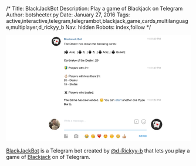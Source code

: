 /*
Title: BlackJackBot
Description: Play a game of Blackjack on Telegram
Author: botsheeter.py
Date: January 27, 2016
Tags: active,interactive,telegram,telegrambot,blackjack,game,cards,multilanguage,multiplayer,d_rickyy_b
Nav: hidden
Robots: index,follow
*/

[![](/content/bots/telegram-bots/images/BlackJackBot.png)](https://telegram.me/BlackJackBot)

[BlackJackBot](https://telegram.me/BlackJackBot) is a Telegram bot created by [@d-Rickyy-b](https://telegram.me/d_Rickyy_b) that lets you play a game of [Blackjack](https://en.wikipedia.org/wiki/Blackjack) on of Telegram.

